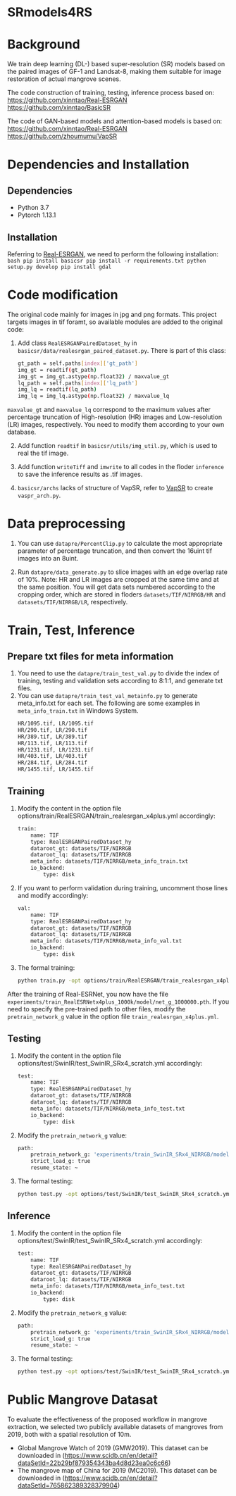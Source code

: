 # SRmodels4RS
 
# Background
We train deep learning (DL-) based super-resolution (SR) models based on the paired images of GF-1 and Landsat-8, making them suitable for image restoration of actual mangrove scenes.

The code construction of training, testing, inference process based on:
https://github.com/xinntao/Real-ESRGAN
https://github.com/xinntao/BasicSR

The code of GAN-based models and attention-based models is based on:
https://github.com/xinntao/Real-ESRGAN
https://github.com/zhoumumu/VapSR


# Dependencies and Installation

## Dependencies
- Python 3.7
- Pytorch 1.13.1

## Installation
Referring to [Real-ESRGAN](https://github.com/xinntao/Real-ESRGAN), we need to perform the following installation:
    ```bash
    pip install basicsr
    pip install -r requirements.txt
    python setup.py develop
    pip install gdal
    ```
# Code modification

The original code mainly for images in jpg and png formats. This project targets images in tif foramt, so available modules are added to the original code:

1. Add class `RealESRGANPairedDataset_hy` in `basicsr/data/realesrgan_paired_dataset.py`. There is part of this class:
    ```bash
    gt_path = self.paths[index]['gt_path']
    img_gt = readtif(gt_path)
    img_gt = img_gt.astype(np.float32) / maxvalue_gt
    lq_path = self.paths[index]['lq_path']
    img_lq = readtif(lq_path)
    img_lq = img_lq.astype(np.float32) / maxvalue_lq
    ```
`maxvalue_gt` and `maxvalue_lq` correspond to the maximum values after percentage truncation of High-resolution (HR) images and Low-resolution (LR) images, respectively. You need to modify them according to your own database.

2. Add function `readtif` in `basicsr/utils/img_util.py`, which is used to real the tif image.

3. Add function `writeTiff` and `imwrite` to all codes in the floder `inference` to save the inference results as .tif images.

4. `basicsr/archs` lacks of structure of VapSR, refer to [VapSR](https://github.com/zhoumumu/VapSR) to create `vaspr_arch.py`.

# Data preprocessing

1. You can use `datapre/PercentClip.py` to calculate the most appropriate parameter of percentage truncation, and then convert the 16uint tif images into an 8uint.

2. Run `datapre/data_generate.py` to slice images with an edge overlap rate of 10%. Note: HR and LR images are cropped at the same time and at the same position. You will get data sets numbered according to the cropping order, which are stored in floders `datasets/TIF/NIRRGB/HR` and `datasets/TIF/NIRRGB/LR`, respectively.

# Train, Test, Inference
## Prepare txt files for meta information
1. You need to use the `datapre/train_test_val.py` to divide the index of training, testing and validation sets according to 8:1:1, and generate txt files.
2. You can use `datapre/train_test_val_metainfo.py` to generate meta_info.txt for each set. The following are some examples in `meta_info_train.txt` in Windows System.
    ```bash
    HR/1095.tif, LR/1095.tif
    HR/290.tif, LR/290.tif
    HR/389.tif, LR/389.tif
    HR/113.tif, LR/113.tif
    HR/1231.tif, LR/1231.tif
    HR/403.tif, LR/403.tif
    HR/284.tif, LR/284.tif
    HR/1455.tif, LR/1455.tif
    ```

## Training
1. Modify the content in the option file options/train/RealESRGAN/train_realesrgan_x4plus.yml accordingly:
    ```bash
    train:
        name: TIF
        type: RealESRGANPairedDataset_hy
        dataroot_gt: datasets/TIF/NIRRGB
        dataroot_lq: datasets/TIF/NIRRGB
        meta_info: datasets/TIF/NIRRGB/meta_info_train.txt
        io_backend:
            type: disk
    ```
2. If you want to perform validation during training, uncomment those lines and modify accordingly:
    ```bash
    val:
        name: TIF
        type: RealESRGANPairedDataset_hy
        dataroot_gt: datasets/TIF/NIRRGB
        dataroot_lq: datasets/TIF/NIRRGB
        meta_info: datasets/TIF/NIRRGB/meta_info_val.txt
        io_backend:
            type: disk
    ```
3. The formal training:
    ```bash
	python train.py -opt options/train/RealESRGAN/train_realesrgan_x4plus.yml
    ```
After the training of Real-ESRNet, you now have the file `experiments/train_RealESRNetx4plus_1000k/model/net_g_1000000.pth`. If you need to specify the pre-trained path to other files, modify the `pretrain_network_g` value in the option file `train_realesrgan_x4plus.yml`.

## Testing
1. Modify the content in the option file options/test/SwinIR/test_SwinIR_SRx4_scratch.yml accordingly:
    ```bash
    test:
        name: TIF
        type: RealESRGANPairedDataset_hy
        dataroot_gt: datasets/TIF/NIRRGB
        dataroot_lq: datasets/TIF/NIRRGB
        meta_info: datasets/TIF/NIRRGB/meta_info_test.txt
        io_backend:
            type: disk
    ```
2. Modify the `pretrain_network_g` value:
    ```bash
    path:
        pretrain_network_g: 'experiments/train_SwinIR_SRx4_NIRRGB/models/net_g_latest.pth'
        strict_load_g: true
        resume_state: ~
    ```
3. The formal testing:
    ```bash
	python test.py -opt options/test/SwinIR/test_SwinIR_SRx4_scratch.yml
    ```

## Inference
1. Modify the content in the option file options/test/SwinIR/test_SwinIR_SRx4_scratch.yml accordingly:
    ```bash
    test:
        name: TIF
        type: RealESRGANPairedDataset_hy
        dataroot_gt: datasets/TIF/NIRRGB
        dataroot_lq: datasets/TIF/NIRRGB
        meta_info: datasets/TIF/NIRRGB/meta_info_test.txt
        io_backend:
            type: disk
    ```
2. Modify the `pretrain_network_g` value:
    ```bash
    path:
        pretrain_network_g: 'experiments/train_SwinIR_SRx4_NIRRGB/models/net_g_latest.pth'
        strict_load_g: true
        resume_state: ~
    ```
3. The formal testing:
    ```bash
	python test.py -opt options/test/SwinIR/test_SwinIR_SRx4_scratch.yml

# Public Mangrove Datasat
To evaluate the effectiveness of the proposed workflow in mangrove extraction, we selected two publicly available datasets of mangroves from 2019, both with a spatial resolution of 10m.

- Global Mangrove Watch of 2019 (GMW2019). This dataset can be downloaded in (https://www.scidb.cn/en/detail?dataSetId=22b29bf879354343ba4d8d23ea0c6c66)
- The mangrove map of China for 2019 (MC2019). This dataset can be downloaded in (https://www.scidb.cn/en/detail?dataSetId=765862389328379904)
